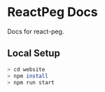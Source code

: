 # ReactPeg Docs

Docs for react-peg.

## Local Setup

```bash
> cd website
> npm install
> npm run start
```